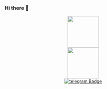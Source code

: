 ### Hi there 👋

<div id="header" align="center">
  <img src="https://media.giphy.com/media/a3CFnRQ6z2M1y/giphy.gif" width="100"/>
</div>

<div id="header" align="center">
  <img src= "https://media.giphy.com/media/9LXK53YbaDpWAGhqTO/giphy.gif" width="100"/>
</div>

<div id="badges" align="center">
  <a href="https://t.me/kazakov1111">
  <img src= "https://img.shields.io/badge/telegram-blue?logo=telegram&logoColor=white&style=for-the-badge" alt="telegram Badge"/>
</div>
